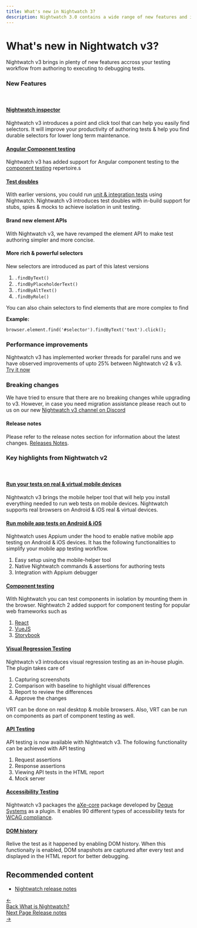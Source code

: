 ```yaml
---
title: What's new in Nightwatch 3?
description: Nightwatch 3.0 contains a wide range of new features and improvements for writing and running tests as well as full cross-browser testing support.
---
```



<div class="page-header"><h1>What's new in Nightwatch v3?</h1></div>

Nightwatch v3 brings in plenty of new features accross your testing workflow from authoring to executing to debugging tests. 

### New Features
<br>

#### [Nightwatch inspector][1]

Nightwatch v3 introduces a point and click tool that can help you easily find selectors. It will improve your productivity of authoring tests & help you find durable selectors for lower long term maintenance.

#### [Angular Component testing][2]

Nightwatch v3 has added support for Angular component testing to the [component testing][3] repertoire.s

#### [Test doubles][4]

With earlier versions, you could run [unit & integration tests][5] using Nightwatch. Nightwatch v3 introduces test doubles with in-build support for stubs, spies & mocks to achieve isolation in unit testing. 

#### Brand new element APIs

With Nightwatch v3, we have revamped the element API to make test authoring simpler and more concise. 

#### More rich & powerful selectors

New selectors are introduced as part of this latest versions
1. `.findByText()`
2. `.findByPlaceholderText()`
3. `.findByAltText()`
4. `.findByRole()`

You can also chain selectors to find elements that are more complex to find

**Example:**

<div class="sample-test"><pre class="line-numbers"><code class="language-javascript">browser.element.find('#selector').findByText('text').click();
</code></pre></div>

### Performance improvements

Nightwatch v3 has implemented worker threads for parallel runs and we have observed improvements of upto 25% between Nightwatch v2 & v3. [Try it now][6]

### Breaking changes
We have tried to ensure that there are no breaking changes while upgrading to v3. However, in case you need migration assistance please reach out to us on our new [Nightwatch v3 channel on Discord][7]

#### Release notes
Please refer to the release notes section for information about the latest changes.
[Releases Notes](https://nightwatchjs.org/guide/overview/whats-new.html).

### Key highlights from Nightwatch v2
<br>

#### [Run your tests on real & virtual mobile devices][8]

Nightwatch v3 brings the mobile helper tool that will help you install everything needed to run web tests on mobile devices. Nightwatch supports real browsers on Android & iOS real & virtual devices. 

#### [Run mobile app tests on Android & iOS][9]

Nightwatch uses Appium under the hood to enable native mobile app testing on Android & iOS devices. It has the following functionalities to simplify your mobile app testing workflow. 

1. Easy setup using the mobile-helper tool
2. Native Nightwatch commands & assertions for authoring tests
3. Integration with Appium debugger

#### [Component testing][3]

With Nightwatch you can test components in isolation by mounting them in the browser. Nightwatch 2 added support for component testing for popular web frameworks such as

1. [React][10]
2. [VueJS][11]
3. [Storybook][12]

#### [Visual Regression Testing][13]

Nightwatch v3 introduces visual regression testing as an in-house plugin. The plugin takes care of
1. Capturing screenshots
2. Comparison with baseline to highlight visual differences
3. Report to review the differences
4. Approve the changes

VRT can be done on real desktop & mobile browsers. Also, VRT can be run on components as part of component testing as well. 

#### [API Testing][14]

API testing is now available with Nightwatch v3. The following functionality can be achieved with API testing
1. Request assertions
2. Response assertions
3. Viewing API tests in the HTML report
4. Mock server

#### [Accessibility Testing][15]

Nightwatch v3 packages the [aXe-core][16] package developed by [Deque Systems][17] as a plugin. It enables 90 different types of accessibility tests for [WCAG compliance][18].

#### [DOM history][19]

Relive the test as it happened by enabling DOM history. When this functionaity is enabled, DOM snapshots are captured after every test and displayed in the HTML report for better debugging.

## Recommended content
- [Nightwatch release notes](https://nightwatchjs.org/guide/overview/whats-new.html)

[1]:    /guide/writing-tests/nightwatch-inspector.html
[2]:    /guide/component-testing/testing-angular-components.html
[3]:    /guide/component-testing/introduction.html 
[4]:    /guide/writing-tests/test-doubles.html  
[5]:    /guide/writing-tests/write-nodejs-unit-integration-tests.html
[6]:   https://github.com/nightwatchjs/performance_benchmarking
[7]:   https://discord.com/channels/618399631038218240/1093179421508243596
[8]:    /guide/quickstarts/run-tests-on-mobile
[9]:    /guide/mobile-app-testing/introduction.html
[10]:    /guide/component-testing/testing-react-components.html
[11]:    /guide/component-testing/vite-plugin.html
[12]:    /guide/component-testing/storybook-component-testing.html
[13]:   /guide/writing-tests/visual-regression-testing.html
[14]:   /guide/writing-tests/api-testing.html
[15]:   /guide/using-nightwatch/accessibility-testing.html
[16]:   https://www.npmjs.com/package/axe-core
[17]:   https://www.deque.com/
[18]:   https://www.w3.org/WAI/standards-guidelines/wcag/
[19]:   /guide/reporters/dom-history.html

<div class="doc-pagination pt-40">
  <div class="previous">
    <a href="https://nightwatchjs.org/guide/overview/what-is-nightwatch.html">
      <span>←</span>
        <div class="d-flex flex-column">
          <span class="smallT">Back</span>
          <span class="bigT">What is Nightwatch?</span>
        </div>
    </a>
  </div>
  <div class="next">
    <a href="https://nightwatchjs.org/guide/overview/whats-new.html">
        <div class="d-flex flex-column">
          <span class="smallT">Next Page</span>
          <span class="bigT">Release notes</span>
        </div>
        <span>→</span>
    </a>
  </div>
</div>
